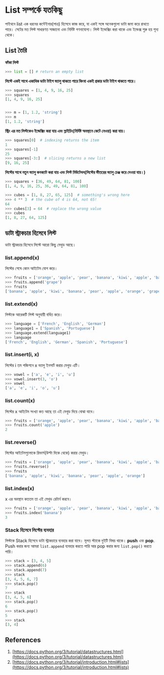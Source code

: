 # List সম্পর্কে যতকিছু

পাইথনে list এক ধরনের কন্টেইনার(পাত্র) হিসেবে কাজ করে, যা একই সঙ্গে অনেকগুলো ডাটা জমা করে রাখতে পারে। 
সেটের মত লিস্ট সাধারণত সাজানো এবং নির্দিষ্ট গণনাযোগ্য। লিস্ট ইন্ডেক্সিং করা থাকে এবং ইন্ডেক্স শুরু হয় শূন্য থেকে। 

## List তৈরি

**ফাঁকা লিস্ট** 
```py
>>> list = [] # return an empty list
```

**লিস্টে একই সাথে একাধিক ডাটা টাইপ ভ্যালু থাকতে পারে কিংবা একই প্রকার ডাটা টাইপ থাকতে পারে।** 
```py
>>> squares = [1, 4, 9, 16, 25]
>>> squares
[1, 4, 9, 16, 25]
```
```py

>>> m = [1, 1.2, 'string']
>>> m
[1, 1.2, 'string']
```

**স্ট্রিং এর মত লিস্টকেও ইন্ডেক্সিং করা যায় এবং স্লাইচিং(নির্দিষ্ট অবস্থানে কেটে নেওয়া) করা যায়।**
```py
>>> squares[0]  # indexing returns the item
1
>>> squares[-1]
25
>>> squares[-3:]  # slicing returns a new list
[9, 16, 25]
```

**লিস্টের সাথে নতুন ভ্যালু কনক্যাট করা যায় এবং লিস্ট মিউটেবল(লিস্টের ভীতরের ভ্যালু চেঞ্জ করে দেওয়া যায়।)**
```py
>>> squares + [36, 49, 64, 81, 100]
[1, 4, 9, 16, 25, 36, 49, 64, 81, 100]

>>> cubes = [1, 8, 27, 65, 125]  # something's wrong here
>>> 4 ** 3  # the cube of 4 is 64, not 65!
64
>>> cubes[3] = 64  # replace the wrong value
>>> cubes
[1, 8, 27, 64, 125]
```

## ডাটা স্ট্রাকচার হিসেবে লিস্ট

ডাটা স্ট্রাকচার হিসেবে লিস্টে আরো কিছু মেথুড আছে। 

### list.append(x)
লিস্টের শেষে কোন আইটেম যোগ করে।

```py
>>> fruits = ['orange', 'apple', 'pear', 'banana', 'kiwi', 'apple', 'banana']
>>> fruits.append('grape')
>>> fruits
['banana', 'apple', 'kiwi', 'banana', 'pear', 'apple', 'orange', 'grape']

```

### list.extend(x)

লিস্টকে আরেকটি লিস্ট অনুযায়ী বর্ধিত করে। 

```py
>>> language = ['French', 'English', 'German']
>>> language1 = ['Spanish', 'Portuguese']
>>> language.extend(language1)
>>> language
['French', 'English', 'German', 'Spanish', 'Portuguese']
```

### list.insert(i, x)

লিস্টের i তম পজিশনে x ভ্যালু ইনসার্ট করার মেথুড এটি। 

```py
>>> vowel = ['a', 'e', 'i', 'u']
>>> vowel.insert(3, 'o')
>>> vowel
['a', 'e', 'i', 'o', 'u']
```

### list.count(x)

লিস্টের x আইটেম সংখ্যা কত আছে তা এই মেথুড দিয়ে বোঝা যাবে। 

```py
>>> fruits = ['orange', 'apple', 'pear', 'banana', 'kiwi', 'apple', 'banana']
>>> fruits.count('apple')
2
```

### list.reverse()

লিস্টের আইটেমগুলোকে রিভার্স(উল্টা দিকে থেকে) করার মেথুড। 

```py
>>> fruits = ['orange', 'apple', 'pear', 'banana', 'kiwi', 'apple', 'banana']
>>> fruits.reverse()
>>> fruits
['banana', 'apple', 'kiwi', 'banana', 'pear', 'apple', 'orange']
```
### list.index(x)

x এর অবস্থান কততম তা এই মেথুড রেটার্ন করবে। 

```py
>>> fruits = ['orange', 'apple', 'pear', 'banana', 'kiwi', 'apple', 'banana']
>>> fruits.index('banana')
3
```

### Stack হিসেবে লিস্টের ব্যবহার

লিস্টকে Stack হিসেবে ডাটা স্ট্রাকচারে ব্যবহার করা যাবে। মূলত স্ট্যাকে দুইটি বিষয় থাকে। **push** এবং **pop**. 
Push করার জন্য আমরা ```list.append``` ব্যবহার করতে পারি আর pop করার জন্য ```list.pop()``` করতে পারি। 

```py
>>> stack = [3, 4, 5]
>>> stack.append(6)
>>> stack.append(7)
>>> stack
[3, 4, 5, 6, 7]
>>> stack.pop()
7
>>> stack
[3, 4, 5, 6]
>>> stack.pop()
6
>>> stack.pop()
5
>>> stack
[3, 4]

```


## References
1. [https://docs.python.org/3/tutorial/datastructures.html](https://docs.python.org/3/tutorial/datastructures.html)
2. [https://docs.python.org/3/tutorial/introduction.html#lists](https://docs.python.org/3/tutorial/introduction.html#lists)
